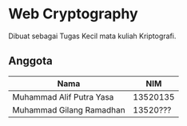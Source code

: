 # Web Cryptography

Dibuat sebagai Tugas Kecil mata kuliah Kriptografi.

## Anggota

| Nama | NIM |
| ---- | --- |
| Muhammad Alif Putra Yasa | 13520135 |
| Muhammad Gilang Ramadhan | 13520??? |